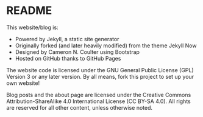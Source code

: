 # README

This website/blog is:

* Powered by Jekyll, a static site generator
* Originally forked (and later heavily modified) from the theme Jekyll Now
* Designed by Cameron N. Coulter using Bootstrap
* Hosted on GitHub thanks to GitHub Pages

The website code is licensed under the GNU General Public License (GPL) Version 3 or any later version. By all means, fork this project to set up your own website!

Blog posts and the about page are licensed under the Creative Commons Attribution-ShareAlike 4.0 International License (CC BY-SA 4.0). All rights are reserved for all other content, unless otherwise noted.
